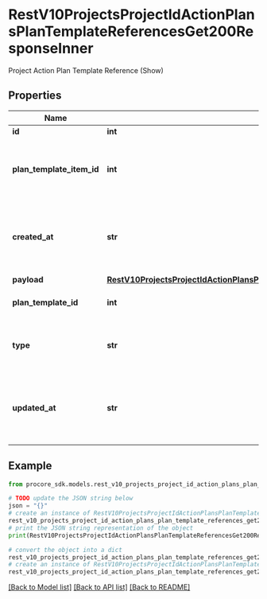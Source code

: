 # RestV10ProjectsProjectIdActionPlansPlanTemplateReferencesGet200ResponseInner

Project Action Plan Template Reference (Show)

## Properties

Name | Type | Description | Notes
------------ | ------------- | ------------- | -------------
**id** | **int** | ID | [optional] 
**plan_template_item_id** | **int** | ID of the associated Project Action Plan Template Item | [optional] 
**created_at** | **str** | Time the Project Action Plan Template Reference was created | [optional] 
**payload** | [**RestV10ProjectsProjectIdActionPlansPlanTemplateReferencesGet200ResponseInnerPayload**](RestV10ProjectsProjectIdActionPlansPlanTemplateReferencesGet200ResponseInnerPayload.md) |  | [optional] 
**plan_template_id** | **int** | Project Action Plan Template ID | [optional] 
**type** | **str** | Project Action Plan Template Reference Type | [optional] 
**updated_at** | **str** | Time the Project Action Plan Template Reference was updated | [optional] 

## Example

```python
from procore_sdk.models.rest_v10_projects_project_id_action_plans_plan_template_references_get200_response_inner import RestV10ProjectsProjectIdActionPlansPlanTemplateReferencesGet200ResponseInner

# TODO update the JSON string below
json = "{}"
# create an instance of RestV10ProjectsProjectIdActionPlansPlanTemplateReferencesGet200ResponseInner from a JSON string
rest_v10_projects_project_id_action_plans_plan_template_references_get200_response_inner_instance = RestV10ProjectsProjectIdActionPlansPlanTemplateReferencesGet200ResponseInner.from_json(json)
# print the JSON string representation of the object
print(RestV10ProjectsProjectIdActionPlansPlanTemplateReferencesGet200ResponseInner.to_json())

# convert the object into a dict
rest_v10_projects_project_id_action_plans_plan_template_references_get200_response_inner_dict = rest_v10_projects_project_id_action_plans_plan_template_references_get200_response_inner_instance.to_dict()
# create an instance of RestV10ProjectsProjectIdActionPlansPlanTemplateReferencesGet200ResponseInner from a dict
rest_v10_projects_project_id_action_plans_plan_template_references_get200_response_inner_from_dict = RestV10ProjectsProjectIdActionPlansPlanTemplateReferencesGet200ResponseInner.from_dict(rest_v10_projects_project_id_action_plans_plan_template_references_get200_response_inner_dict)
```
[[Back to Model list]](../README.md#documentation-for-models) [[Back to API list]](../README.md#documentation-for-api-endpoints) [[Back to README]](../README.md)


